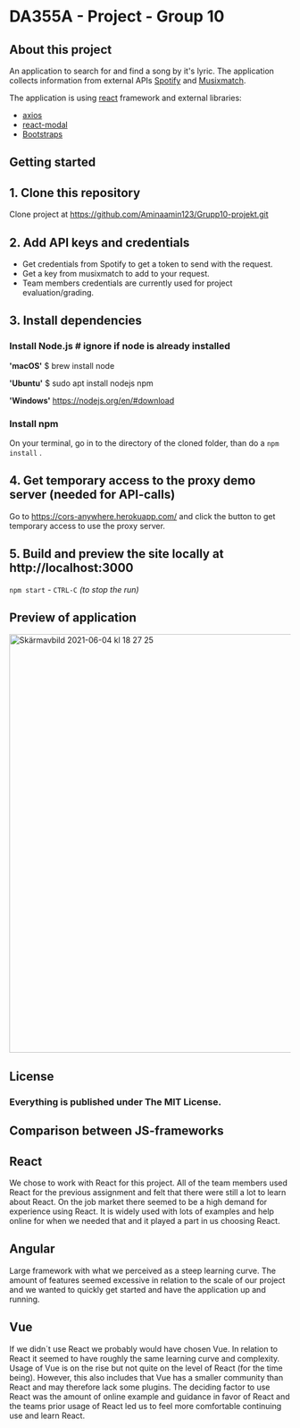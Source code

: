 # DA355A - Project - Group 10
## About this project
An application to search for and find a song by it's lyric. 
The application collects information from external APIs [Spotify](https://developer.spotify.com/documentation/web-api/) and [Musixmatch](https://developer.musixmatch.com/).

The application is using [react](https://reactjs.org/) framework and external libraries:
* [axios](https://www.npmjs.com/package/axios)
* [react-modal](https://www.npmjs.com/package/react-modal)
* [Bootstraps](https://getbootstrap.com/)

## Getting started

## 1. Clone this repository
Clone project at https://github.com/Aminaamin123/Grupp10-projekt.git

## 2. Add API keys and credentials
 * Get credentials from Spotify to get a token to send with the request.
 * Get a key from musixmatch to add to your request.
 * Team members credentials are currently used for project evaluation/grading.

## 3. Install dependencies
### Install Node.js  # ignore if node is already installed
**'macOS'** $ brew install node

**'Ubuntu'** $ sudo apt install nodejs npm

**'Windows'** https://nodejs.org/en/#download

### Install npm
On your terminal, go in to the directory of the cloned folder, than do a `npm install` .

## 4. Get temporary access to the proxy demo server (needed for API-calls)
Go to https://cors-anywhere.herokuapp.com/ and click the button to get temporary access to use the proxy server.

## 5. Build and preview the site locally at http://localhost:3000
`npm start`   -    `CTRL-C` *(to stop the run)*

## Preview of application
<img width="748" alt="Skärmavbild 2021-06-04 kl  18 27 25" src="https://user-images.githubusercontent.com/62305546/120834098-dff87100-c562-11eb-99ce-46c67be815e3.png">



## License
### Everything is published under The MIT License.

## Comparison between JS-frameworks
## React
We chose to work with React for this project. All of the team members used React for the previous assignment and felt that there were still a lot to learn about React. On the job market there seemed to be a high demand for experience using React. It is widely used with lots of examples and help online for when we needed that and it played a part in us choosing React.

## Angular
Large framework with what we perceived as a steep learning curve. The amount of features seemed excessive in relation to the scale of our project and we wanted to quickly get started and have the application up and running.

## Vue
If we didn´t use React we probably would have chosen Vue. In relation to React it seemed to have roughly the same learning curve and complexity. Usage of Vue is on the rise but not quite on the level of React (for the time being). However, this also includes that Vue has a smaller community than React and may therefore lack some plugins. The deciding factor to use React was the amount of online example and guidance in favor of React and the teams prior usage of React led us to feel more comfortable continuing use and learn React.




